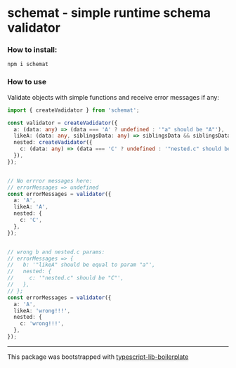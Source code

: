 # schemat - simple runtime schema validator

### How to install:

```
npm i schemat
```

### How to use

Validate objects with simple functions and receive error messages if any:

```typescript
import { createVadidator } from 'schemat';

const validator = createVadidator({
  a: (data: any) => (data === 'A' ? undefined : '"a" should be "A"'),
  likeA: (data: any, siblingsData: any) => siblingsData && siblingsData.a === data ? undefined : '"likeA" should be equal to param "a"',
  nested: createVadidator({
    c: (data: any) => (data === 'C' ? undefined : '"nested.c" should be "C"'),
  }),
});


// No errror messages here:
// errorMessages => undefined
const errorMessages = validator({
  a: 'A',
  likeA: 'A',
  nested: {
    c: 'C',
  },
});


// wrong b and nested.c params:
// errorMessages => {
//   b: '"likeA" should be equal to param "a"',
//   nested: {
//     c: '"nested.c" should be "C"',
//   },
// };
const errorMessages = validator({
  a: 'A',
  likeA: 'wrong!!!',
  nested: {
    c: 'wrong!!!',
  },
});

```

---

This package was bootstrapped with [typescript-lib-boilerplate](https://github.com/michal-wrzosek/typescript-lib-boilerplate)
